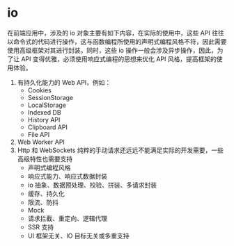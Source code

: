 # io
在前端应用中，涉及的 io 对象主要有如下内容，在实际的使用中，这些 API 往往以命令式的代码进行操作，这与函数编程所使用的声明式编程风格不符，因此需要使用高级框架对其进行封装。同时，这些 io 操作一般会涉及异步操作，因此，为了让 API 变得优雅，必须使用响应式编程的思想来优化 API 风格，提高框架的使用体验。

1. 有持久化能力的 Web API，例如：
   - Cookies
   - SessionStorage
   - LocalStorage
   - Indexed DB
   - History API
   - Clipboard API
   - File API
2. Web Worker API
3. Http 和 WebSockets
   纯粹的手动请求还远远不能满足实际的开发需要，一些高级特性也需要支持
   - 声明式编程风格
   - 响应式能力、响应式数据封装
   - io 抽象、数据预处理、校验、拼装、多请求封装
   - 缓存、持久化
   - 限流、防抖
   - Mock
   - 请求拦截、重定向、逻辑代理
   - SSR 支持
   - UI 框架无关、IO 目标无关或多重支持
